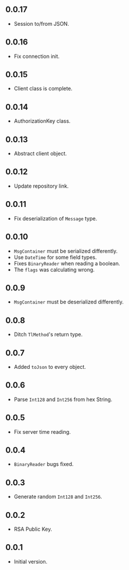 ## 0.0.17

- Session to/from JSON.

## 0.0.16

- Fix connection init.

## 0.0.15

- Client class is complete.

## 0.0.14

- AuthorizationKey class.

## 0.0.13

- Abstract client object.

## 0.0.12

- Update repository link.

## 0.0.11

- Fix deserialization of `Message` type.

## 0.0.10

- `MsgContainer` must be serialized differently.
- Use `DateTime` for some field types.
- Fixes `BinaryReader` when reading a boolean.
- The `flags` was calculating wrong.

## 0.0.9

- `MsgContainer` must be deserialized differently.

## 0.0.8

- Ditch `TlMethod`'s return type.

## 0.0.7

- Added `toJson` to every object.
## 0.0.6

- Parse `Int128` and `Int256` from hex String.

## 0.0.5

- Fix server time reading.

## 0.0.4

- `BinaryReader` bugs fixed.

## 0.0.3

- Generate random `Int128` and `Int256`.

## 0.0.2

- RSA Public Key.

## 0.0.1

- Initial version.
